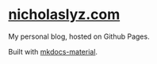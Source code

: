 # [nicholaslyz.com](https://nicholaslyz.com)

My personal blog, hosted on Github Pages.

Built with [mkdocs-material](https://github.com/squidfunk/mkdocs-material).
